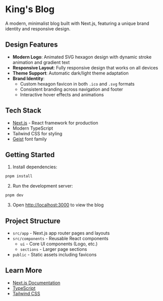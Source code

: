 # King's Blog

A modern, minimalist blog built with Next.js, featuring a unique brand identity and responsive design.

## Design Features

- **Modern Logo**: Animated SVG hexagon design with dynamic stroke animation and gradient text
- **Responsive Layout**: Fully responsive design that works on all devices
- **Theme Support**: Automatic dark/light theme adaptation
- **Brand Identity**:
  - Custom hexagon favicon in both `.ico` and `.svg` formats
  - Consistent branding across navigation and footer
  - Interactive hover effects and animations

## Tech Stack

- [Next.js](https://nextjs.org) - React framework for production
- Modern TypeScript
- Tailwind CSS for styling
- [Geist](https://vercel.com/font) font family

## Getting Started

1. Install dependencies:
```bash
pnpm install
```

2. Run the development server:
```bash
pnpm dev
```

3. Open [http://localhost:3000](http://localhost:3000) to view the blog

## Project Structure

- `src/app` - Next.js app router pages and layouts
- `src/components` - Reusable React components
  - `ui` - Core UI components (Logo, etc.)
  - `sections` - Larger page sections
- `public` - Static assets including favicons

## Learn More

- [Next.js Documentation](https://nextjs.org/docs)
- [TypeScript](https://www.typescriptlang.org/)
- [Tailwind CSS](https://tailwindcss.com/)
